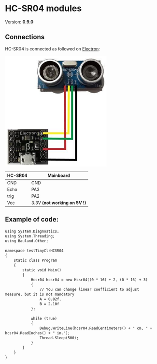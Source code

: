 # HC-SR04 modules
Version: __0.9.0__

## Connections ##
HC-SR04 is connected as followed on [Electron](http://www.ingenuitymicro.com/products/electron/):

![Schematic](HC-SR04-Electron.jpg)

HC-SR04 | Mainboard
-------- | ----------
GND | GND
Echo | PA3
trig | PA2
Vcc | 3.3V __(not working on 5V !)__


## Example of code:
```CSharp
using System.Diagnostics;
using System.Threading;
using Bauland.Other;

namespace testTinyClrHCSR04
{
    static class Program
    {
        static void Main()
        {
            Hcsr04 hcsr04 = new Hcsr04((0 * 16) + 2, (0 * 16) + 3)
            {
                // You can change linear coefficient to adjust measure, but it is not mandatory
                A = 0.82f,
                B = 2.10f
            };

            while (true)
            {
                Debug.WriteLine(hcsr04.ReadCentimeters() + " cm, " + hcsr04.ReadInches() + " in.");
                Thread.Sleep(500);
            }
        }
    }
}
```
